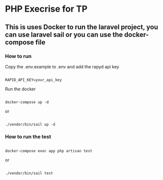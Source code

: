 # PHP Execrise for TP

## This is uses Docker to run the laravel project, you can use laravel sail or you can use the docker-compose file

### How to run

Copy the .env.example to .env and add the rapyd api key

```

RAPID_API_KEY=your_api_key

```

Run the docker

```

docker-compose up -d

```

or

```

./vendor/bin/sail up -d

```

### How to run the test

```

docker-compose exec app php artisan test

```

or

```

./vendor/bin/sail test

```
